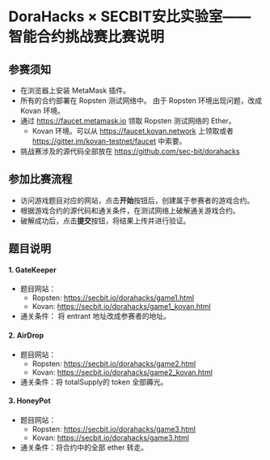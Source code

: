 ## 

# DoraHacks × SECBIT安比实验室——智能合约挑战赛比赛说明

## 参赛须知

- 在浏览器上安装 MetaMask 插件。
- 所有的合约部署在 Ropsten 测试网络中。 由于 Ropsten 环境出现问题，改成 Kovan 环境。
- 通过 https://faucet.metamask.io 领取 Ropsten 测试网络的 Ether。 
	- Kovan 环境。可以从 https://faucet.kovan.network 上领取或者 https://gitter.im/kovan-testnet/faucet 中索要。
- 挑战赛涉及的源代码全部放在 https://github.com/sec-bit/dorahacks

## 参加比赛流程

- 访问游戏题目对应的网站，点击**开始**按钮后，创建属于参赛者的游戏合约。
- 根据游戏合约的源代码和通关条件，在测试网络上破解通关游戏合约。
- 破解成功后，点击**提交**按钮，将结果上传并进行验证。

## 题目说明

#### 1.  GateKeeper

- 题目网站：
	- Ropsten: https://secbit.io/dorahacks/game1.html
	- Kovan: https://secbit.io/dorahacks/game1_kovan.html
- 通关条件： 将 entrant 地址改成参赛者的地址。

#### 2. AirDrop

- 题目网站：
	- Ropsten: https://secbit.io/dorahacks/game2.html
	- Kovan: https://secbit.io/dorahacks/game2_kovan.html
- 通关条件：将 totalSupply的 token 全部薅光。

#### 3. HoneyPot

- 题目网站： 
	- Ropsten: https://secbit.io/dorahacks/game3.html
	- Kovan: https://secbit.io/dorahacks/game3.html
- 通关条件：将合约中的全部 ether 转走。











